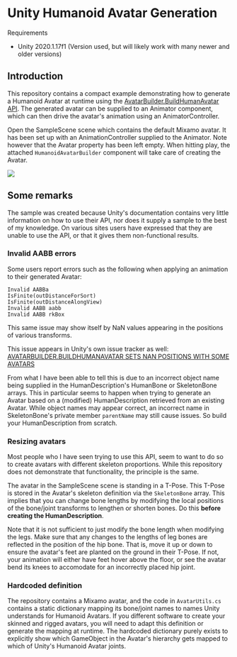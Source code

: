 # Unity Humanoid Avatar Generation

Requirements

- Unity 2020.1.17f1 (Version used, but will likely work with many newer and older versions)

## Introduction

This repository contains a compact example demonstrating how to generate a Humanoid Avatar at runtime using the [AvatarBuilder.BuildHumanAvatar API](https://docs.unity3d.com/ScriptReference/AvatarBuilder.BuildHumanAvatar.html). The generated avatar can be supplied to an Animator component, which can then drive the avatar's animation using an AnimatorController. 

Open the SampleScene scene which contains the default Mixamo avatar. It has been set up with an AnimationController supplied to the Animator. Note however that the Avatar property has been left empty. When hitting play, the attached `HumanoidAvatarBuilder` component will take care of creating the Avatar. 

![](Doc/sampleavatarinspector.png)

## Some remarks

The sample was created because Unity's documentation contains very little information on how to use their API, nor does it supply a sample to the best of my knowledge. On various sites users have expressed that they are unable to use the API, or that it gives them non-functional results. 

### Invalid AABB errors

Some users report errors such as the following when applying an animation to their generated Avatar:

```
Invalid AABBa
IsFinite(outDistanceForSort)
IsFinite(outDistanceAlongView)
Invalid AABB aabb
Invalid AABB rkBox
```

This same issue may show itself by NaN values appearing in the positions of various transforms. 

This issue appears in Unity's own issue tracker as well: [AVATARBUILDER.BUILDHUMANAVATAR SETS NAN POSITIONS WITH SOME AVATARS](https://issuetracker.unity3d.com/issues/avatarbuilder-dot-buildhumanavatar-sets-nan-positions-with-some-avatars)

From what I have been able to tell this is due to an incorrect object name being supplied in the HumanDescription's HumanBone or SkeletonBone arrays. This in particular seems to happen when trying to generate an Avatar based on a (modified) HumanDescription retrieved from an existing Avatar. While object names may appear correct, an incorrect name in SkeletonBone's private member `parentName` may still cause issues. So build your HumanDescription from scratch. 

### Resizing avatars

Most people who I have seen trying to use this API, seem to want to do so to create avatars with different skeleton proportions. While this repository does not demonstrate that functionality, the principle is the same. 

The avatar in the SampleScene scene is standing in a T-Pose. This T-Pose is stored in the Avatar's skeleton definition via the `SkeletonBone` array. This implies that you can change bone lengths by modifying the local positions of the bone/joint transforms to lengthen or shorten bones. Do this **before creating the HumanDescription**. 

Note that it is not sufficient to just modify the bone length when modifying the legs. Make sure that any changes to the lengths of leg bones are reflected in the position of the hip bone. That is, move it up or down to ensure the avatar's feet are planted on the ground in their T-Pose. If not, your animation will either have feet hover above the floor, or see the avatar bend its knees to accomodate for an incorrectly placed hip joint. 

### Hardcoded definition

The repository contains a Mixamo avatar, and the code in `AvatarUtils.cs` contains a static dictionary mapping its bone/joint names to names Unity understands for Humanoid Avatars. If you different software to create your skinned and rigged avatars, you will need to adapt this definition or generate the mapping at runtime. The hardcoded dictionary purely exists to explicitly show which GameObject in the Avatar's hierarchy gets mapped to which of Unity's Humanoid Avatar joints. 
